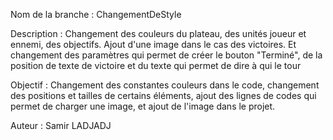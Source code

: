 Nom de la branche : ChangementDeStyle

Description : 
Changement des couleurs du plateau, des unités joueur et ennemi, des objectifs. Ajout d'une image dans le cas des victoires. Et changement des paramètres qui permet de créer le bouton "Terminé", de la position de texte de victoire et du texte qui permet de dire à qui le tour

Objectif :
Changement des constantes couleurs dans le code, changement des positions et tailles de certains éléments, ajout des lignes de codes qui permet de charger une image, et ajout de l'image dans le projet.

Auteur : Samir LADJADJ
